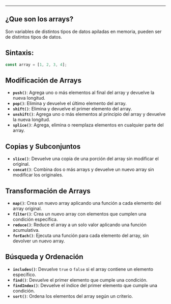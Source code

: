
---
## ¿Que son los arrays?
Son variables de distintos tipos de datos apiladas en memoria, pueden ser de distintos tipos de datos.


## Sintaxis:

```js
const array = [1, 2, 3, 4];
```


## Modificación de Arrays
- **`push()`**: Agrega uno o más elementos al final del array y devuelve la nueva longitud.
- **`pop()`**: Elimina y devuelve el último elemento del array.
- **`shift()`**: Elimina y devuelve el primer elemento del array.
- **`unshift()`**: Agrega uno o más elementos al principio del array y devuelve la nueva longitud.
- **`splice()`**: Agrega, elimina o reemplaza elementos en cualquier parte del array.

## Copias y Subconjuntos
- **`slice()`**: Devuelve una copia de una porción del array sin modificar el original.
- **`concat()`**: Combina dos o más arrays y devuelve un nuevo array sin modificar los originales.

## Transformación de Arrays
- **`map()`**: Crea un nuevo array aplicando una función a cada elemento del array original.
- **`filter()`**: Crea un nuevo array con elementos que cumplen una condición específica.
- **`reduce()`**: Reduce el array a un solo valor aplicando una función acumulativa.
- **`forEach()`**: Ejecuta una función para cada elemento del array, sin devolver un nuevo array.

## Búsqueda y Ordenación
- **`includes()`**: Devuelve `true` o `false` si el array contiene un elemento específico.
- **`find()`**: Devuelve el primer elemento que cumple una condición.
- **`findIndex()`**: Devuelve el índice del primer elemento que cumple una condición.
- **`sort()`**: Ordena los elementos del array según un criterio.


